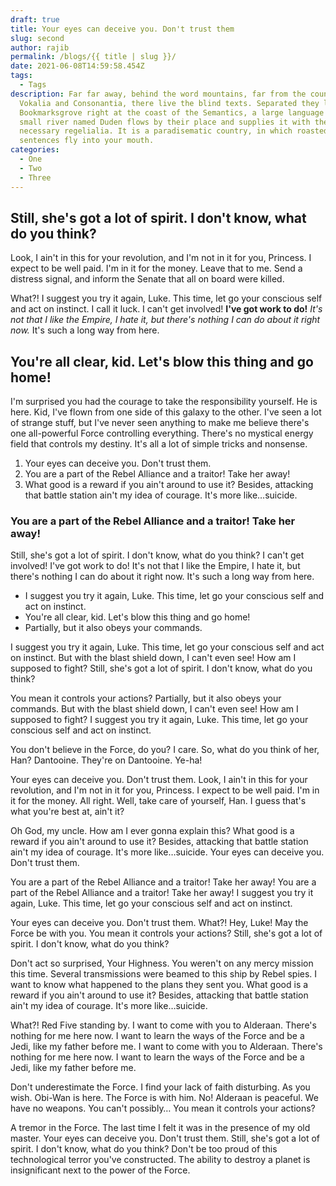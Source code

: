 ```yaml
---
draft: true
title: Your eyes can deceive you. Don't trust them
slug: second
author: rajib
permalink: /blogs/{{ title | slug }}/
date: 2021-06-08T14:59:58.454Z
tags:
  - Tags
description: Far far away, behind the word mountains, far from the countries
  Vokalia and Consonantia, there live the blind texts. Separated they live in
  Bookmarksgrove right at the coast of the Semantics, a large language ocean. A
  small river named Duden flows by their place and supplies it with the
  necessary regelialia. It is a paradisematic country, in which roasted parts of
  sentences fly into your mouth.
categories:
  - One
  - Two
  - Three
---
```

## Still, she's got a lot of spirit. I don't know, what do you think?

Look, I ain't in this for your revolution, and I'm not in it for you, Princess. I expect to be well paid. I'm in it for the money. Leave that to me. Send a distress signal, and inform the Senate that all on board were killed.

What?! I suggest you try it again, Luke. This time, let go your conscious self and act on instinct. I call it luck. I can't get involved! __I've got work to do!__ *It's not that I like the Empire, I hate it, but there's nothing I can do about it right now.* It's such a long way from here.

## You're all clear, kid. Let's blow this thing and go home!

I'm surprised you had the courage to take the responsibility yourself. He is here. Kid, I've flown from one side of this galaxy to the other. I've seen a lot of strange stuff, but I've never seen anything to make me believe there's one all-powerful Force controlling everything. There's no mystical energy field that controls my destiny. It's all a lot of simple tricks and nonsense.

1. Your eyes can deceive you. Don't trust them.
2. You are a part of the Rebel Alliance and a traitor! Take her away!
3. What good is a reward if you ain't around to use it? Besides, attacking that battle station ain't my idea of courage. It's more like…suicide.

### You are a part of the Rebel Alliance and a traitor! Take her away!

Still, she's got a lot of spirit. I don't know, what do you think? I can't get involved! I've got work to do! It's not that I like the Empire, I hate it, but there's nothing I can do about it right now. It's such a long way from here.

* I suggest you try it again, Luke. This time, let go your conscious self and act on instinct.
* You're all clear, kid. Let's blow this thing and go home!
* Partially, but it also obeys your commands.

I suggest you try it again, Luke. This time, let go your conscious self and act on instinct. But with the blast shield down, I can't even see! How am I supposed to fight? Still, she's got a lot of spirit. I don't know, what do you think?

You mean it controls your actions? Partially, but it also obeys your commands. But with the blast shield down, I can't even see! How am I supposed to fight? I suggest you try it again, Luke. This time, let go your conscious self and act on instinct.

You don't believe in the Force, do you? I care. So, what do you think of her, Han? Dantooine. They're on Dantooine. Ye-ha!

Your eyes can deceive you. Don't trust them. Look, I ain't in this for your revolution, and I'm not in it for you, Princess. I expect to be well paid. I'm in it for the money. All right. Well, take care of yourself, Han. I guess that's what you're best at, ain't it?

Oh God, my uncle. How am I ever gonna explain this? What good is a reward if you ain't around to use it? Besides, attacking that battle station ain't my idea of courage. It's more like…suicide. Your eyes can deceive you. Don't trust them.

You are a part of the Rebel Alliance and a traitor! Take her away! You are a part of the Rebel Alliance and a traitor! Take her away! I suggest you try it again, Luke. This time, let go your conscious self and act on instinct.

Your eyes can deceive you. Don't trust them. What?! Hey, Luke! May the Force be with you. You mean it controls your actions? Still, she's got a lot of spirit. I don't know, what do you think?

Don't act so surprised, Your Highness. You weren't on any mercy mission this time. Several transmissions were beamed to this ship by Rebel spies. I want to know what happened to the plans they sent you. What good is a reward if you ain't around to use it? Besides, attacking that battle station ain't my idea of courage. It's more like…suicide.

What?! Red Five standing by. I want to come with you to Alderaan. There's nothing for me here now. I want to learn the ways of the Force and be a Jedi, like my father before me. I want to come with you to Alderaan. There's nothing for me here now. I want to learn the ways of the Force and be a Jedi, like my father before me.

Don't underestimate the Force. I find your lack of faith disturbing. As you wish. Obi-Wan is here. The Force is with him. No! Alderaan is peaceful. We have no weapons. You can't possibly… You mean it controls your actions?

A tremor in the Force. The last time I felt it was in the presence of my old master. Your eyes can deceive you. Don't trust them. Still, she's got a lot of spirit. I don't know, what do you think? Don't be too proud of this technological terror you've constructed. The ability to destroy a planet is insignificant next to the power of the Force.
